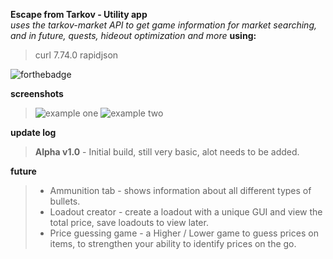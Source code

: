 
**Escape from Tarkov - Utility app**                    
*uses the tarkov-market API to get game information for market searching, and in future, quests, hideout optimization and more*
**using:**
> curl 7.74.0
> rapidjson

![forthebadge](https://forthebadge.com/images/badges/built-with-love.svg)

**screenshots**
> ![example one](https://i.imgur.com/BvOURru.png)
> ![example two](https://i.imgur.com/0dDm0Pr.png)

**update log**
> **Alpha v1.0** - Initial build, still very basic, alot needs to be added.

**future**
> - Ammunition tab - shows information about all different types of bullets.
> - Loadout creator - create a loadout with a unique GUI and view the total price, save loadouts to view later.
> - Price guessing game - a Higher / Lower game to guess prices on items, to strengthen your ability to identify prices on the go.
